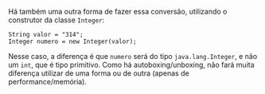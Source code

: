 Há também uma outra forma de fazer essa conversão, utilizando o construtor da classe `Integer`:

    String valor = "314";
    Integer numero = new Integer(valor);

Nesse caso, a diferença é que `numero` será do tipo `java.lang.Integer`, e não um `int`, que é tipo primitivo. Como há autoboxing/unboxing, não fará muita diferença utilizar de uma forma ou de outra (apenas de performance/memória).

